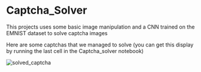 # Captcha_Solver
This projects uses some basic image manipulation and a CNN trained on the EMNIST dataset to solve captcha images

Here are some captchas that we managed to solve (you can get this display by running the last cell in the Captcha_solver notebook)

![solved_captcha](https://github.com/user-attachments/assets/9185d6a1-c3fe-464d-b451-d3e0d3518ff2)
